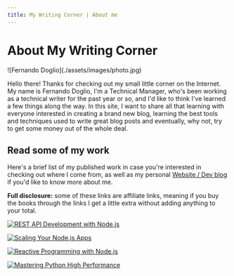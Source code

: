 ```yaml
---
title: My Writing Corner | About me
---
```


# About My Writing Corner

<div class="about-with-picture" markdown="1">
![Fernando Doglio](./assets/images/photo.jpg)

Hello there! Thanks for checking out my small little corner on the Internet. My name is Fernando Doglio, I'm a Technical Manager, who's been working as a technical writer for the past year or so, and I'd like to think I've learned a few things along the way.
In this site, I want to share all that learning with everyone interested in creating a brand new blog, learning the best tools and techniques used to write great blog posts and eventually, why not, try to get some money out of the whole deal.
</div>

## Read some of my work

Here's a brief list of my published work in case you're interested in checking out where I come from, as well as my personal [Website / Dev blog](http://www.fdoglio.com) if you'd like to know more about me.

**Full disclosure:** some of these links are affiliate links, meaning if you buy the books through the links I get a little extra without adding anything to your total.

<div class="recommended">
<a href="http://www.jdoqocy.com/click-9100923-13489119?url=https%3A%2F%2Fwww.apress.com%2Fit%2Fbook%2F9781484237144%3Futm_medium%3Daffiliate%26utm_source%3Dcommission_junction%26utm_campaign%3D3_nsn6445_product_PID%25zp%26utm_content%3Dit_09252018%23otherversion%3D9781484237144&cjsku=9781484237144" target="_top"><img src="https://images.springer.com/sgw/books/medium/9781484237144.jpg" border="0" alt="REST API Development with Node.js"/></a><img src="http://www.tqlkg.com/image-9100923-13489119" width="1" height="1" border="0"/>


<a href="http://www.jdoqocy.com/click-9100923-13489119?url=https%3A%2F%2Fwww.apress.com%2Fit%2Fbook%2F9781484239902%3Futm_medium%3Daffiliate%26utm_source%3Dcommission_junction%26utm_campaign%3D3_nsn6445_product_PID%25zp%26utm_content%3Dit_09252018%23otherversion%3D9781484239902&cjsku=9781484239902" target="_top"><img src="https://images.springer.com/sgw/books/big/9781484239902.jpg" border="0" alt="Scaling Your Node.js Apps"/></a><img src="http://www.awltovhc.com/image-9100923-13489119" width="1" height="1" border="0"/>

<a href="http://www.dpbolvw.net/click-9100923-13350253?url=https%3A%2F%2Fwww.apress.com%2Fus%2Fbook%2F9781484221518%3Futm_medium%3Daffiliate%26utm_source%3Dcommission_junction%26utm_campaign%3D3_nsn6445_product_PID%25zp%26utm_content%3Dus_05032018%23otherversion%3D9781484221525&cjsku=9781484221525" target="_top"><img src="https://images.springer.com/sgw/books/big/9781484221525.jpg" border="0" alt="Reactive Programming with Node.js"/></a><img src="http://www.tqlkg.com/image-9100923-13350253" width="1" height="1" border="0"/>

<a href="https://www.packtpub.com/application-development/mastering-python-high-performance" alt="Mastering Python High Performance" target="_top">
<img src="https://www.packtpub.com/media/catalog/product/cache/e4d64343b1bc593f1c5348fe05efa4a6/9/7/9781783989300.png" alt="Mastering Python High Performance" /></a>
</div>